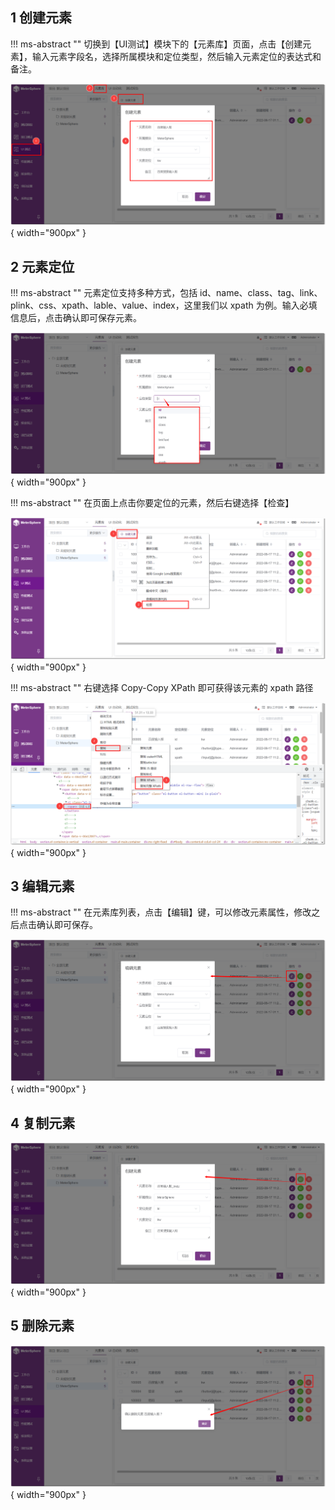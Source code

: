 ## 1 创建元素
!!! ms-abstract ""
    切换到【UI测试】模块下的【元素库】页面，点击【创建元素】，输入元素字段名，选择所属模块和定位类型，然后输入元素定位的表达式和备注。

![创建元素](../../img/ui_test/创建元素.png){ width="900px" }

## 2 元素定位
!!! ms-abstract ""
    元素定位支持多种方式，包括 id、name、class、tag、link、plink、css、xpath、lable、value、index，这里我们以 xpath 为例。输入必填信息后，点击确认即可保存元素。

![元素定位](../../img/ui_test/元素定位1.png){ width="900px" }

!!! ms-abstract ""
    在页面上点击你要定位的元素，然后右键选择【检查】

![元素定位](../../img/ui_test/元素定位2.png){ width="900px" }

!!! ms-abstract ""
    右键选择 Copy-Copy XPath 即可获得该元素的 xpath 路径

![元素定位](../../img/ui_test/元素定位3.png){ width="900px" }

## 3 编辑元素
!!! ms-abstract ""
    在元素库列表，点击【编辑】键，可以修改元素属性，修改之后点击确认即可保存。

![编辑元素](../../img/ui_test/编辑元素.png){ width="900px" }

## 4 复制元素
![复制元素](../../img/ui_test/复制元素.png){ width="900px" }

## 5 删除元素
![删除元素](../../img/ui_test/删除元素.png){ width="900px" }